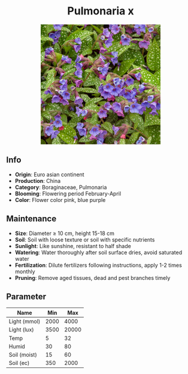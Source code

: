 <h1 align='center'>Pulmonaria x</h1>
<p align="center">
    <img 
        align='center'
        width='320'
        src="../images/pulmonaria x.png" 
        alt='Pulmonaria x' />
</p>

## Info

 - **Origin**: Euro asian continent
 - **Production**: China
 - **Category**: Boraginaceae, Pulmonaria
 - **Blooming**: Flowering period February-April
 - **Color**: Flower color pink, blue purple

## Maintenance

 - **Size**: Diameter ≥ 10 cm, height 15-18 cm
 - **Soil**: Soil with loose texture or soil with specific nutrients
 - **Sunlight**: Like sunshine, resistant to half shade
 - **Watering**: Water thoroughly after soil surface dries, avoid saturated water
 - **Fertilization**: Dilute fertilizers following instructions, apply 1-2 times monthly
 - **Pruning**: Remove aged tissues, dead and pest branches timely

## Parameter

| Name         | Min  | Max   |
|--------------|------|-------|
| Light (mmol) | 2000 | 4000  |
| Light (lux)  | 3500 | 20000 |
| Temp         | 5    | 32    |
| Humid        | 30   | 80    |
| Soil (moist) | 15   | 60    |
| Soil (ec)    | 350  | 2000  |